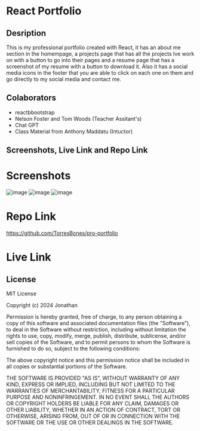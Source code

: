 # React Portfolio

## Desription
This is my professional portfolio created with React, it has an about me section in the homempage, a projects page that has all the projects Ive work on with a button to go into their pages and a resume page that has a screenshot of my resume with a button to download it. Also it has a social media icons in the footer that you are able to click on each one on them and go directly to my social media and contact me.

## Colaborators
- reactbbootstrap
- Nelson Foster and Tom Woods (Teacher Assitant's)
- Chat GPT
- Class Material from Anthony Maddatu (Intuctor)

## Screenshots, Live Link and Repo Link
# Screenshots
![image](https://github.com/TorresBones/pro-portfolio/assets/143949132/6339188a-4b50-4581-b313-8c599845f6e6)
![image](https://github.com/TorresBones/pro-portfolio/assets/143949132/68e62c08-9f4e-42e8-99ff-fc4a82426423)
![image](https://github.com/TorresBones/pro-portfolio/assets/143949132/b69dafb7-73e4-44aa-bbe8-dc053c03a62b)
# Repo Link
https://github.com/TorresBones/pro-portfolio
# Live Link


## License

MIT License

Copyright (c) 2024 Jonathan

Permission is hereby granted, free of charge, to any person obtaining a copy
of this software and associated documentation files (the "Software"), to deal
in the Software without restriction, including without limitation the rights
to use, copy, modify, merge, publish, distribute, sublicense, and/or sell
copies of the Software, and to permit persons to whom the Software is
furnished to do so, subject to the following conditions:

The above copyright notice and this permission notice shall be included in all
copies or substantial portions of the Software.

THE SOFTWARE IS PROVIDED "AS IS", WITHOUT WARRANTY OF ANY KIND, EXPRESS OR
IMPLIED, INCLUDING BUT NOT LIMITED TO THE WARRANTIES OF MERCHANTABILITY,
FITNESS FOR A PARTICULAR PURPOSE AND NONINFRINGEMENT. IN NO EVENT SHALL THE
AUTHORS OR COPYRIGHT HOLDERS BE LIABLE FOR ANY CLAIM, DAMAGES OR OTHER
LIABILITY, WHETHER IN AN ACTION OF CONTRACT, TORT OR OTHERWISE, ARISING FROM,
OUT OF OR IN CONNECTION WITH THE SOFTWARE OR THE USE OR OTHER DEALINGS IN THE
SOFTWARE.
